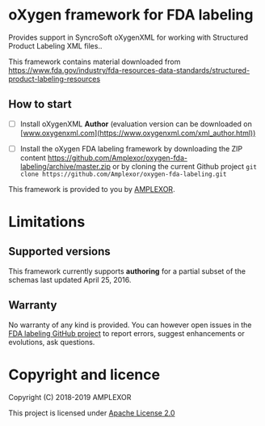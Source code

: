 # oXygen framework for FDA labeling

Provides support in SyncroSoft oXygenXML for working with Structured Product Labeling XML files..

This framework contains material downloaded from https://www.fda.gov/industry/fda-resources-data-standards/structured-product-labeling-resources

## How to start

- [ ] Install oXygenXML **Author** (evaluation version can be downloaded on [www.oxygenxml.com](https://www.oxygenxml.com/xml_author.html))
- [ ] Install the oXygen FDA labeling framework by downloading the ZIP content https://github.com/Amplexor/oxygen-fda-labeling/archive/master.zip or by cloning the current Github project `git clone https://github.com/Amplexor/oxygen-fda-labeling.git` 


This framework is provided to you by [AMPLEXOR](https://www.amplexor.com).


# Limitations

## Supported versions 

This framework currently supports **authoring** for a partial subset of the schemas last updated April 25, 2016.


## Warranty

No warranty of any kind is provided. You can however open issues in the [FDA labeling GitHub project](https://github.com/Amplexor/oxygen-fda-labeling/issues) to report errors, suggest enhancements or evolutions, ask questions.

# Copyright and licence

Copyright (C) 2018-2019 AMPLEXOR

This project is licensed under [Apache License 2.0](LICENSE.txt)

